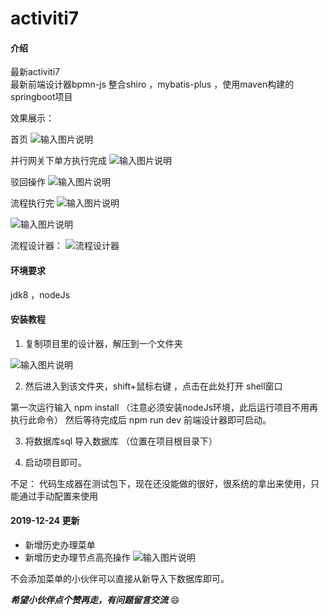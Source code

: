 # activiti7 

#### 介绍
最新activiti7  
最新前端设计器bpmn-js 
整合shiro ，mybatis-plus ，使用maven构建的springboot项目

效果展示：

首页
![输入图片说明](https://images.gitee.com/uploads/images/2019/1218/132607_37a29ce6_914343.png "屏幕截图.png")

并行网关下单方执行完成
![输入图片说明](https://images.gitee.com/uploads/images/2019/1218/134750_44a8107b_914343.png "屏幕截图.png")

驳回操作
![输入图片说明](https://images.gitee.com/uploads/images/2019/1218/135129_47a27fab_914343.png "屏幕截图.png")

流程执行完
![输入图片说明](https://images.gitee.com/uploads/images/2019/1218/132713_a80c6ae1_914343.png "屏幕截图.png")

![输入图片说明](https://images.gitee.com/uploads/images/2019/1218/135310_040c58d1_914343.png "屏幕截图.png")

流程设计器：
![流程设计器](https://images.gitee.com/uploads/images/2019/1218/133021_4da3a3f8_914343.png "屏幕截图.png")

#### 环境要求

jdk8 ，nodeJs 

#### 安装教程

1. 复制项目里的设计器，解压到一个文件夹

![输入图片说明](https://images.gitee.com/uploads/images/2019/1218/133712_b19f39ce_914343.png "屏幕截图.png")

2. 然后进入到该文件夹，shift+鼠标右键 ，点击在此处打开 shell窗口

第一次运行输入 npm  install （注意必须安装nodeJs环境，此后运行项目不用再执行此命令）
然后等待完成后 npm run dev 前端设计器即可启动。

3. 将数据库sql 导入数据库 （位置在项目根目录下）

4. 启动项目即可。

不足：
代码生成器在测试包下，现在还没能做的很好，很系统的拿出来使用，只能通过手动配置来使用

#### 2019-12-24 更新
- 新增历史办理菜单
- 新增历史办理节点高亮操作
![输入图片说明](https://images.gitee.com/uploads/images/2019/1224/160135_96054a6c_914343.png "屏幕截图.png")

不会添加菜单的小伙伴可以直接从新导入下数据库即可。


 **_希望小伙伴点个赞再走，有问题留言交流_**   :smile: 
